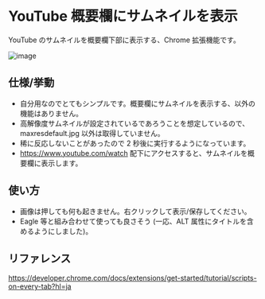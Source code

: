 # YouTube 概要欄にサムネイルを表示

YouTube のサムネイルを概要欄下部に表示する、Chrome 拡張機能です。

![image](https://github.com/user-attachments/assets/70aa3bce-dd01-4634-86f2-e9ab6c9e61bf)

## 仕様/挙動

- 自分用なのでとてもシンプルです。概要欄にサムネイルを表示する、以外の機能はありません。
- 高解像度サムネイルが設定されているであろうことを想定しているので、maxresdefault.jpg 以外は取得していません。
- 稀に反応しないことがあったので 2 秒後に実行するようになっています。
- https://www.youtube.com/watch 配下にアクセスすると、サムネイルを概要欄に表示します。

## 使い方

- 画像は押しても何も起きません。右クリックして表示/保存してください。
- Eagle 等と組み合わせて使っても良さそう (一応、ALT 属性にタイトルを含めるようにしました)。

## リファレンス

https://developer.chrome.com/docs/extensions/get-started/tutorial/scripts-on-every-tab?hl=ja
